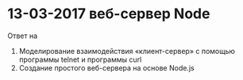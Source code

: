 # 13-03-2017 веб-сервер Node
Ответ на
<ol>
<li>Моделирование взаимодействия «клиент-сервер» с помощью программы telnet и
программы curl</li>
<li>Создание простого веб-сервера на основе Node.js</li>
</ol>
